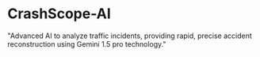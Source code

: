 # CrashScope-AI
"Advanced AI to analyze traffic incidents, providing rapid, precise accident reconstruction using Gemini 1.5 pro technology."
